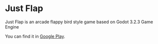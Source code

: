 # Just Flap
Just Flap is an arcade flappy bird style game based on Godot 3.2.3 Game Engine

You can find it in [Google Play](https://play.google.com/store/apps/details?id=com.ibardinov.games.flappybird).
